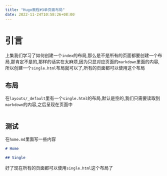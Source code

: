 ```yaml
---
title: "Hugo教程#3单页面布局"
date: 2022-11-24T10:58:26+08:00
---
```


# 引言

上集我们学习了如何创建一个`index`的布局,那么是不是所有的页面都要创建一个布局,那肯定不是的,那样的话实在太麻烦,因为只显对应页面的`markdown`里面的内容,所以创建一个`single.html`布局就可以了,所有的页面都可以使用这个布局

## 布局

在`layouts/_default`里有一个`single.html`的布局,默认是空的,我们只需要读取到`markdown`的内容,之后呈现在页面中

```html

```

## 测试

在`home.md`里面写一些内容

```markdown
# Home

## Single
```

好了现在所有的页面都可以使用`single.html`这个布局了